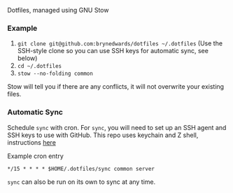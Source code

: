 Dotfiles, managed using GNU Stow

### Example

1. `git clone git@github.com:brynedwards/dotfiles ~/.dotfiles` (Use the
   SSH-style clone so you can use SSH keys for automatic sync, see below)
2. `cd ~/.dotfiles`
3. `stow --no-folding common`

Stow will tell you if there are any conflicts, it will not overwrite your
existing files.

### Automatic Sync

Schedule `sync` with cron. For `sync`, you will need to set up an
SSH agent and SSH keys to use with GitHub. This repo uses keychain and Z
shell, instructions [here](http://serverfault.com/a/236437)

Example cron entry

`*/15 * * * * $HOME/.dotfiles/sync common server`

`sync` can also be run on its own to sync at any time.

